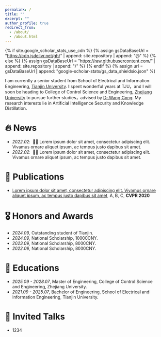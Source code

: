 ```yaml
---
permalink: /
title: ""
excerpt: ""
author_profile: true
redirect_from: 
  - /about/
  - /about.html
---
```


{% if site.google_scholar_stats_use_cdn %}
{% assign gsDataBaseUrl = "https://cdn.jsdelivr.net/gh/" | append: site.repository | append: "@" %}
{% else %}
{% assign gsDataBaseUrl = "https://raw.githubusercontent.com/" | append: site.repository | append: "/" %}
{% endif %}
{% assign url = gsDataBaseUrl | append: "google-scholar-stats/gs_data_shieldsio.json" %}

<span class='anchor' id='about-me'></span>

I am currently a senior student from School of Electrical and Information Engineering, [Tianjin University](https://www.tju.edu.cn/). I spent wonderful years at TJU，and I will soon be heading to College of Control Science and Engineering, [Zhejiang University](https://www.zju.edu.cn/) to pursue further studies，advised by [Dr.Wang Cong](https://cwang-zju.github.io/).
My research interests lie in Artificial Intelligence Security and Knowledge Distillation.


# 🔥 News
- *2022.02*: &nbsp;🎉🎉 Lorem ipsum dolor sit amet, consectetur adipiscing elit. Vivamus ornare aliquet ipsum, ac tempus justo dapibus sit amet. 
- *2022.02*: &nbsp;🎉🎉 Lorem ipsum dolor sit amet, consectetur adipiscing elit. Vivamus ornare aliquet ipsum, ac tempus justo dapibus sit amet. 

# 📝 Publications 
- [Lorem ipsum dolor sit amet, consectetur adipiscing elit. Vivamus ornare aliquet ipsum, ac tempus justo dapibus sit amet](https://github.com), A, B, C, **CVPR 2020**

# 🎖 Honors and Awards
- *2024.09*, Outstanding student of Tianjin. 
- *2024.09*, National Scholarship, 10000CNY. 
- *2023.09*, National Scholarship, 8000CNY. 
- *2022.09*, National Scholarship, 8000CNY. 

# 📖 Educations
- *2025.09 - 2028.07*, Master of Engineering, College of Control Science and Engineering, Zhejiang University.
- *2021.09 - 2025.07*, Bachelor of Engineering, School of Electrical and Information Engineering, Tianjin University.

# 💬 Invited Talks
- 1234


